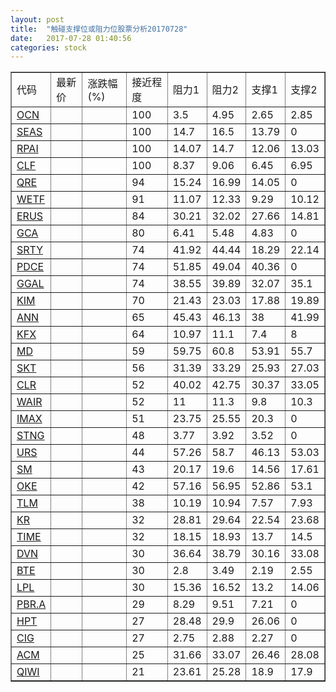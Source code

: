 ```yaml
---
layout: post
title:  "触碰支撑位或阻力位股票分析20170728"
date:   2017-07-28 01:40:56
categories: stock
---
```

<script type="text/javascript">
var stockList = []
stockList.push('gb_ocn');
stockList.push('gb_seas');
stockList.push('gb_rpai');
stockList.push('gb_clf');
stockList.push('gb_qre');
stockList.push('gb_wetf');
stockList.push('gb_erus');
stockList.push('gb_gca');
stockList.push('gb_srty');
stockList.push('gb_pdce');
stockList.push('gb_ggal');
stockList.push('gb_kim');
stockList.push('gb_ann');
stockList.push('gb_kfx');
stockList.push('gb_md');
stockList.push('gb_skt');
stockList.push('gb_clr');
stockList.push('gb_wair');
stockList.push('gb_imax');
stockList.push('gb_stng');
stockList.push('gb_urs');
stockList.push('gb_sm');
stockList.push('gb_oke');
stockList.push('gb_tlm');
stockList.push('gb_kr');
stockList.push('gb_time');
stockList.push('gb_dvn');
stockList.push('gb_bte');
stockList.push('gb_lpl');
stockList.push('gb_pbr.a');
stockList.push('gb_hpt');
stockList.push('gb_cig');
stockList.push('gb_acm');
stockList.push('gb_qiwi');
</script>
<table border="1">
 <tr>
 <td>代码</td>
 <td>最新价</td>
 <td>涨跌幅(%)</td>
 <td>接近程度</td>
 <td>阻力1</td>
 <td>阻力2</td>
 <td>支撑1</td>
 <td>支撑2</td>
</tr>
  <tr id="ocn" class="green">
  <td><a href="http://stock.finance.sina.com.cn/usstock/quotes/OCN.html" target="_blank">OCN</a></td><td></td><td></td><td>100</td><td>3.5</td><td>4.95</td><td>2.65</td><td>2.85</td></tr>
  <tr id="seas" class="red">
  <td><a href="http://stock.finance.sina.com.cn/usstock/quotes/SEAS.html" target="_blank">SEAS</a></td><td></td><td></td><td>100</td><td>14.7</td><td>16.5</td><td>13.79</td><td>0</td></tr>
  <tr id="rpai" class="green">
  <td><a href="http://stock.finance.sina.com.cn/usstock/quotes/RPAI.html" target="_blank">RPAI</a></td><td></td><td></td><td>100</td><td>14.07</td><td>14.7</td><td>12.06</td><td>13.03</td></tr>
  <tr id="clf" class="green">
  <td><a href="http://stock.finance.sina.com.cn/usstock/quotes/CLF.html" target="_blank">CLF</a></td><td></td><td></td><td>100</td><td>8.37</td><td>9.06</td><td>6.45</td><td>6.95</td></tr>
  <tr id="qre" class="red">
  <td><a href="http://stock.finance.sina.com.cn/usstock/quotes/QRE.html" target="_blank">QRE</a></td><td></td><td></td><td>94</td><td>15.24</td><td>16.99</td><td>14.05</td><td>0</td></tr>
  <tr id="wetf" class="green">
  <td><a href="http://stock.finance.sina.com.cn/usstock/quotes/WETF.html" target="_blank">WETF</a></td><td></td><td></td><td>91</td><td>11.07</td><td>12.33</td><td>9.29</td><td>10.12</td></tr>
  <tr id="erus" class="red">
  <td><a href="http://stock.finance.sina.com.cn/usstock/quotes/ERUS.html" target="_blank">ERUS</a></td><td></td><td></td><td>84</td><td>30.21</td><td>32.02</td><td>27.66</td><td>14.81</td></tr>
  <tr id="gca" class="green">
  <td><a href="http://stock.finance.sina.com.cn/usstock/quotes/GCA.html" target="_blank">GCA</a></td><td></td><td></td><td>80</td><td>6.41</td><td>5.48</td><td>4.83</td><td>0</td></tr>
  <tr id="srty" class="red">
  <td><a href="http://stock.finance.sina.com.cn/usstock/quotes/SRTY.html" target="_blank">SRTY</a></td><td></td><td></td><td>74</td><td>41.92</td><td>44.44</td><td>18.29</td><td>22.14</td></tr>
  <tr id="pdce" class="red">
  <td><a href="http://stock.finance.sina.com.cn/usstock/quotes/PDCE.html" target="_blank">PDCE</a></td><td></td><td></td><td>74</td><td>51.85</td><td>49.04</td><td>40.36</td><td>0</td></tr>
  <tr id="ggal" class="red">
  <td><a href="http://stock.finance.sina.com.cn/usstock/quotes/GGAL.html" target="_blank">GGAL</a></td><td></td><td></td><td>74</td><td>38.55</td><td>39.89</td><td>32.07</td><td>35.1</td></tr>
  <tr id="kim" class="green">
  <td><a href="http://stock.finance.sina.com.cn/usstock/quotes/KIM.html" target="_blank">KIM</a></td><td></td><td></td><td>70</td><td>21.43</td><td>23.03</td><td>17.88</td><td>19.89</td></tr>
  <tr id="ann" class="red">
  <td><a href="http://stock.finance.sina.com.cn/usstock/quotes/ANN.html" target="_blank">ANN</a></td><td></td><td></td><td>65</td><td>45.43</td><td>46.13</td><td>38</td><td>41.99</td></tr>
  <tr id="kfx" class="green">
  <td><a href="http://stock.finance.sina.com.cn/usstock/quotes/KFX.html" target="_blank">KFX</a></td><td></td><td></td><td>64</td><td>10.97</td><td>11.1</td><td>7.4</td><td>8</td></tr>
  <tr id="md" class="green">
  <td><a href="http://stock.finance.sina.com.cn/usstock/quotes/MD.html" target="_blank">MD</a></td><td></td><td></td><td>59</td><td>59.75</td><td>60.8</td><td>53.91</td><td>55.7</td></tr>
  <tr id="skt" class="green">
  <td><a href="http://stock.finance.sina.com.cn/usstock/quotes/SKT.html" target="_blank">SKT</a></td><td></td><td></td><td>56</td><td>31.39</td><td>33.29</td><td>25.93</td><td>27.03</td></tr>
  <tr id="clr" class="green">
  <td><a href="http://stock.finance.sina.com.cn/usstock/quotes/CLR.html" target="_blank">CLR</a></td><td></td><td></td><td>52</td><td>40.02</td><td>42.75</td><td>30.37</td><td>33.05</td></tr>
  <tr id="wair" class="green">
  <td><a href="http://stock.finance.sina.com.cn/usstock/quotes/WAIR.html" target="_blank">WAIR</a></td><td></td><td></td><td>52</td><td>11</td><td>11.3</td><td>9.8</td><td>10.3</td></tr>
  <tr id="imax" class="green">
  <td><a href="http://stock.finance.sina.com.cn/usstock/quotes/IMAX.html" target="_blank">IMAX</a></td><td></td><td></td><td>51</td><td>23.75</td><td>25.55</td><td>20.3</td><td>0</td></tr>
  <tr id="stng" class="red">
  <td><a href="http://stock.finance.sina.com.cn/usstock/quotes/STNG.html" target="_blank">STNG</a></td><td></td><td></td><td>48</td><td>3.77</td><td>3.92</td><td>3.52</td><td>0</td></tr>
  <tr id="urs" class="green">
  <td><a href="http://stock.finance.sina.com.cn/usstock/quotes/URS.html" target="_blank">URS</a></td><td></td><td></td><td>44</td><td>57.26</td><td>58.7</td><td>46.13</td><td>53.03</td></tr>
  <tr id="sm" class="green">
  <td><a href="http://stock.finance.sina.com.cn/usstock/quotes/SM.html" target="_blank">SM</a></td><td></td><td></td><td>43</td><td>20.17</td><td>19.6</td><td>14.56</td><td>17.61</td></tr>
  <tr id="oke" class="red">
  <td><a href="http://stock.finance.sina.com.cn/usstock/quotes/OKE.html" target="_blank">OKE</a></td><td></td><td></td><td>42</td><td>57.16</td><td>56.95</td><td>52.86</td><td>53.1</td></tr>
  <tr id="tlm" class="green">
  <td><a href="http://stock.finance.sina.com.cn/usstock/quotes/TLM.html" target="_blank">TLM</a></td><td></td><td></td><td>38</td><td>10.19</td><td>10.94</td><td>7.57</td><td>7.93</td></tr>
  <tr id="kr" class="green">
  <td><a href="http://stock.finance.sina.com.cn/usstock/quotes/KR.html" target="_blank">KR</a></td><td></td><td></td><td>32</td><td>28.81</td><td>29.64</td><td>22.54</td><td>23.68</td></tr>
  <tr id="time" class="green">
  <td><a href="http://stock.finance.sina.com.cn/usstock/quotes/TIME.html" target="_blank">TIME</a></td><td></td><td></td><td>32</td><td>18.15</td><td>18.93</td><td>13.7</td><td>14.5</td></tr>
  <tr id="dvn" class="green">
  <td><a href="http://stock.finance.sina.com.cn/usstock/quotes/DVN.html" target="_blank">DVN</a></td><td></td><td></td><td>30</td><td>36.64</td><td>38.79</td><td>30.16</td><td>33.08</td></tr>
  <tr id="bte" class="green">
  <td><a href="http://stock.finance.sina.com.cn/usstock/quotes/BTE.html" target="_blank">BTE</a></td><td></td><td></td><td>30</td><td>2.8</td><td>3.49</td><td>2.19</td><td>2.55</td></tr>
  <tr id="lpl" class="green">
  <td><a href="http://stock.finance.sina.com.cn/usstock/quotes/LPL.html" target="_blank">LPL</a></td><td></td><td></td><td>30</td><td>15.36</td><td>16.52</td><td>13.2</td><td>14.06</td></tr>
  <tr id="pbr.a" class="red">
  <td><a href="http://stock.finance.sina.com.cn/usstock/quotes/PBR.A.html" target="_blank">PBR.A</a></td><td></td><td></td><td>29</td><td>8.29</td><td>9.51</td><td>7.21</td><td>0</td></tr>
  <tr id="hpt" class="red">
  <td><a href="http://stock.finance.sina.com.cn/usstock/quotes/HPT.html" target="_blank">HPT</a></td><td></td><td></td><td>27</td><td>28.48</td><td>29.9</td><td>26.06</td><td>0</td></tr>
  <tr id="cig" class="red">
  <td><a href="http://stock.finance.sina.com.cn/usstock/quotes/CIG.html" target="_blank">CIG</a></td><td></td><td></td><td>27</td><td>2.75</td><td>2.88</td><td>2.27</td><td>0</td></tr>
  <tr id="acm" class="green">
  <td><a href="http://stock.finance.sina.com.cn/usstock/quotes/ACM.html" target="_blank">ACM</a></td><td></td><td></td><td>25</td><td>31.66</td><td>33.07</td><td>26.46</td><td>28.08</td></tr>
  <tr id="qiwi" class="green">
  <td><a href="http://stock.finance.sina.com.cn/usstock/quotes/QIWI.html" target="_blank">QIWI</a></td><td></td><td></td><td>21</td><td>23.61</td><td>25.28</td><td>18.9</td><td>17.9</td></tr>
</table>
